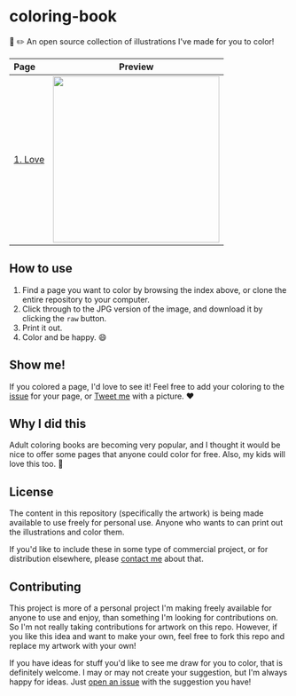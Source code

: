 # coloring-book
:art: :pencil2: An open source collection of illustrations I've made for you to color!

| Page | Preview |
|:---|---|
|[1. Love](pages/1-love.jpg) | <img src="pages/1-love.jpg" width="300px"> |

## How to use

1. Find a page you want to color by browsing the index above, or clone the entire repository to your computer.
2. Click through to the JPG version of the image, and download it by clicking the `raw` button.
3. Print it out.
4. Color and be happy. :smile:

## Show me!

If you colored a page, I'd love to see it! Feel free to add your coloring to the [issue](issues) for your page, or [Tweet me](http://twitter.com/jglovier) with a picture. :heart:

## Why I did this

Adult coloring books are becoming very popular, and I thought it would be nice to offer some pages that anyone could color for free. Also, my kids will love this too. :tada:

## License

The content in this repository (specifically the artwork) is being made available to use freely for personal use. Anyone who wants to can print out the illustrations and color them.

If you'd like to include these in some type of commercial project, or for distribution elsewhere, please [contact me](jglovier+coloring-book@gmail.com) about that.

## Contributing

This project is more of a personal project I'm making freely available for anyone to use and enjoy, than something I'm looking for contributions on. So I'm not really taking contributions for artwork on this repo. However, if you like this idea and want to make your own, feel free to fork this repo and replace my artwork with your own!

If you have ideas for stuff you'd like to see me draw for you to color, that is definitely welcome. I may or may not create your suggestion, but I'm always happy for ideas. Just [open an issue](issues/new) with the suggestion you have!
